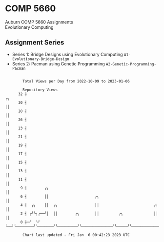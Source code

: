 # COMP 5660
Auburn COMP 5660 Assignments  
Evolutionary Computing

## Assignment Series
- Series 1: Bridge Designs using Evolutionary Computing `A1-Evolutionary-Bridge-Design`
- Series 2: Pacman using Genetic Programming `A2-Genetic-Programming-Pacman`

```

        Total Views per Day from 2022-10-09 to 2023-01-06

        Repository Views
      32 ┼                                                                 ╭╮
      30 ┤                                                                 ││
      28 ┤                                                                 ││
      26 ┤                                                                 ││
      23 ┤                                                                 ││
      21 ┤                                                                 ││
      19 ┤                                                                 ││
      17 ┤                                                                 ││
      15 ┤                                                                 ││
      13 ┤                                                                 ││
      11 ┤                                                                 ││
       9 ┤        ╭╮                                                       ││
       6 ┤        ││                     ╭╮                                ││
       4 ┤  ╭╮    ││  ╭╮                 ││                         ╭╮     ││
       2 ┤ ╭╯╰╮╭──╯│  ││        ╭╮       ││         ╭╮              ││     ││
       0 ┼─╯  ╰╯   ╰──╯╰────────╯╰───────╯╰─────────╯╰──────────────╯╰─────╯╰──────────────────────

        Chart last updated - Fri Jan  6 00:42:23 2023 UTC
        
```
